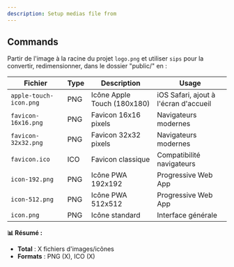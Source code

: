 ```yaml
---
description: Setup medias file from
---
```


## Commands

Partir de l'image à la racine du projet `logo.png`  et utiliser `sips` pour la convertir, redimensionner, dans le dossier "public/" en :

| Fichier | Type | Description | Usage |
|---------|------|-------------|-------|
| `apple-touch-icon.png` | PNG | Icône Apple Touch (180x180) | iOS Safari, ajout à l'écran d'accueil |
| `favicon-16x16.png` | PNG | Favicon 16x16 pixels | Navigateurs modernes |
| `favicon-32x32.png` | PNG | Favicon 32x32 pixels | Navigateurs modernes |
| `favicon.ico` | ICO | Favicon classique | Compatibilité navigateurs |
| `icon-192.png` | PNG | Icône PWA 192x192 | Progressive Web App |
| `icon-512.png` | PNG | Icône PWA 512x512 | Progressive Web App |
| `icon.png` | PNG | Icône standard | Interface générale |


**📊 Résumé :**
- **Total** : X fichiers d'images/icônes
- **Formats** : PNG (X), ICO (X)

